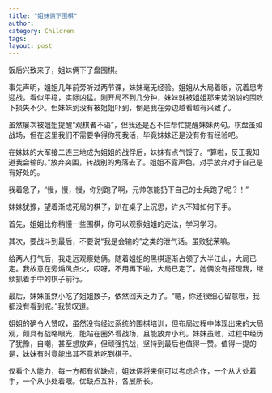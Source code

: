 ```yaml
---
title: "姐妹俩下围棋"
author:
category: Children
tags: 
layout: post
---
```

饭后兴致来了，姐妹俩下了盘围棋。

事先声明，姐姐几年前旁听过两节课，妹妹毫无经验。姐姐从大局着眼，沉着思考迎战。看似平稳，实际凶猛。刚开局不到几分钟，妹妹就被姐姐那来势汹汹的围攻下损失不少。但妹妹到没有被姐姐吓到，倒是我在旁边越看越有兴致了。

虽然屡次被姐姐提醒“观棋者不语”，但我还是忍不住帮忙提醒妹妹两句。棋盘虽如战场，但在这里我们不需要争得你死我活，毕竟妹妹还是没有你有经验吧。

在妹妹的大军接二连三地成为姐姐的战俘后，妹妹有点气馁了。“算啦，反正我知道我会输的。”放弃突围，转战别的角落去了。姐姐不露声色，对手放弃对于自己是有好处的。

我着急了，“慢，慢，慢，你别跑了啊，元帅怎能扔下自己的士兵跑了呢？！”

妹妹犹豫，望着渐成死局的棋子，趴在桌子上沉思，许久不知如何下手。

首先，姐姐比你稍懂一些围棋，你可以观察姐姐的走法，学习学习。

其次，要战斗到最后，不要说“我是会输的”之类的泄气话。虽败犹荣嘛。

给两人打气后，我走远观察她俩。随着姐姐的黑棋逐渐占领了大半江山，大局已定。我故意在旁煽风点火，哎呀，不用再下啦，大局已定了。她俩没有搭理我，继续抓着手中的棋子前行。

最后，妹妹虽然小吃了姐姐数子，依然回天乏力了。“嗯，你还很细心留意哦，我都没有看到呢。”我赞叹道。

姐姐的确令人赞叹，虽然没有经过系统的围棋培训，但布局过程中体现出来的大局观，颇具有战略眼光，能站在圈外看战场，且能放弃小利。妹妹虽败，过程中经历了犹豫，自嘲，甚至想放弃，但顽强抗战，坚持到最后也值得一赞。值得一提的是，妹妹有时竟能出其不意地吃到棋子。

仅看个人能力，每一方都有优缺点，姐妹俩将来倒可以考虑合作，一个从大处着手，一个从小处着眼。优缺点互补，各展所长。

